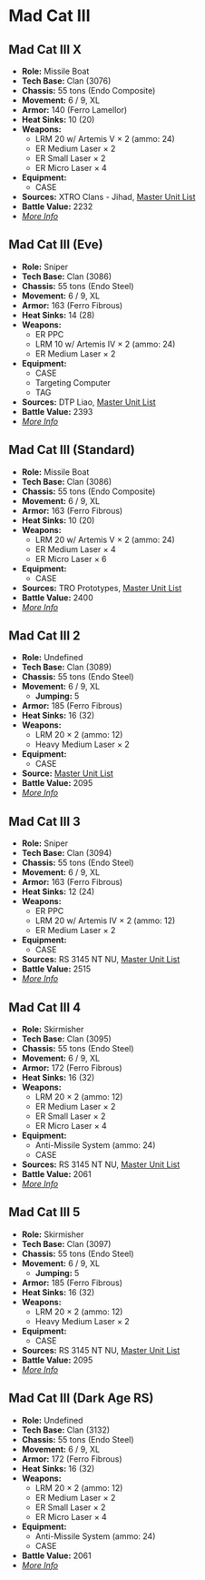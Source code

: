 # Mad Cat III
## Mad Cat III X
- **Role:** Missile Boat
- **Tech Base:** Clan (3076)
- **Chassis:** 55 tons (Endo Composite)
- **Movement:** 6 / 9, XL
- **Armor:** 140 (Ferro Lamellor)
- **Heat Sinks:** 10 (20)
- **Weapons:**
  - LRM 20 w/ Artemis V × 2 (ammo: 24)
  - ER Medium Laser × 2
  - ER Small Laser × 2
  - ER Micro Laser × 4
- **Equipment:**
  - CASE
- **Sources:** XTRO Clans - Jihad, [Master Unit List](http://masterunitlist.info/Unit/Details/4563/mad-cat-iii-x)
- **Battle Value:** 2232
- [*More Info*](mad_cat_iii/mad_cat_iii_x.md)

## Mad Cat III (Eve)
- **Role:** Sniper
- **Tech Base:** Clan (3086)
- **Chassis:** 55 tons (Endo Steel)
- **Movement:** 6 / 9, XL
- **Armor:** 163 (Ferro Fibrous)
- **Heat Sinks:** 14 (28)
- **Weapons:**
  - ER PPC
  - LRM 10 w/ Artemis IV × 2 (ammo: 24)
  - ER Medium Laser × 2
- **Equipment:**
  - CASE
  - Targeting Computer
  - TAG
- **Sources:** DTP Liao, [Master Unit List](http://masterunitlist.info/Unit/Details/5543/mad-cat-iii-eve)
- **Battle Value:** 2393
- [*More Info*](mad_cat_iii/mad_cat_iii_eve.md)

## Mad Cat III (Standard)
- **Role:** Missile Boat
- **Tech Base:** Clan (3086)
- **Chassis:** 55 tons (Endo Composite)
- **Movement:** 6 / 9, XL
- **Armor:** 163 (Ferro Fibrous)
- **Heat Sinks:** 10 (20)
- **Weapons:**
  - LRM 20 w/ Artemis V × 2 (ammo: 24)
  - ER Medium Laser × 4
  - ER Micro Laser × 6
- **Equipment:**
  - CASE
- **Sources:** TRO Prototypes, [Master Unit List](http://masterunitlist.info/Unit/Details/4561/mad-cat-iii-standard)
- **Battle Value:** 2400
- [*More Info*](mad_cat_iii/mad_cat_iii_standard.md)

## Mad Cat III 2
- **Role:** Undefined
- **Tech Base:** Clan (3089)
- **Chassis:** 55 tons (Endo Steel)
- **Movement:** 6 / 9, XL
  - **Jumping:** 5
- **Armor:** 185 (Ferro Fibrous)
- **Heat Sinks:** 16 (32)
- **Weapons:**
  - LRM 20 × 2 (ammo: 12)
  - Heavy Medium Laser × 2
- **Equipment:**
  - CASE
- **Source:** [Master Unit List](http://masterunitlist.info/Unit/Details/4562/mad-cat-iii-2)
- **Battle Value:** 2095
- [*More Info*](mad_cat_iii/mad_cat_iii_2.md)

## Mad Cat III 3
- **Role:** Sniper
- **Tech Base:** Clan (3094)
- **Chassis:** 55 tons (Endo Steel)
- **Movement:** 6 / 9, XL
- **Armor:** 163 (Ferro Fibrous)
- **Heat Sinks:** 12 (24)
- **Weapons:**
  - ER PPC
  - LRM 20 w/ Artemis IV × 2 (ammo: 12)
  - ER Medium Laser × 2
- **Equipment:**
  - CASE
- **Sources:** RS 3145 NT NU, [Master Unit List](http://masterunitlist.info/Unit/Details/6896/mad-cat-iii-3)
- **Battle Value:** 2515
- [*More Info*](mad_cat_iii/mad_cat_iii_3.md)

## Mad Cat III 4
- **Role:** Skirmisher
- **Tech Base:** Clan (3095)
- **Chassis:** 55 tons (Endo Steel)
- **Movement:** 6 / 9, XL
- **Armor:** 172 (Ferro Fibrous)
- **Heat Sinks:** 16 (32)
- **Weapons:**
  - LRM 20 × 2 (ammo: 12)
  - ER Medium Laser × 2
  - ER Small Laser × 2
  - ER Micro Laser × 4
- **Equipment:**
  - Anti-Missile System (ammo: 24)
  - CASE
- **Sources:** RS 3145 NT NU, [Master Unit List](http://masterunitlist.info/Unit/Details/6897/mad-cat-iii-4)
- **Battle Value:** 2061
- [*More Info*](mad_cat_iii/mad_cat_iii_4.md)

## Mad Cat III 5
- **Role:** Skirmisher
- **Tech Base:** Clan (3097)
- **Chassis:** 55 tons (Endo Steel)
- **Movement:** 6 / 9, XL
  - **Jumping:** 5
- **Armor:** 185 (Ferro Fibrous)
- **Heat Sinks:** 16 (32)
- **Weapons:**
  - LRM 20 × 2 (ammo: 12)
  - Heavy Medium Laser × 2
- **Equipment:**
  - CASE
- **Sources:** RS 3145 NT NU, [Master Unit List](http://masterunitlist.info/Unit/Details/6898/mad-cat-iii-5)
- **Battle Value:** 2095
- [*More Info*](mad_cat_iii/mad_cat_iii_5.md)

## Mad Cat III (Dark Age RS)
- **Role:** Undefined
- **Tech Base:** Clan (3132)
- **Chassis:** 55 tons (Endo Steel)
- **Movement:** 6 / 9, XL
- **Armor:** 172 (Ferro Fibrous)
- **Heat Sinks:** 16 (32)
- **Weapons:**
  - LRM 20 × 2 (ammo: 12)
  - ER Medium Laser × 2
  - ER Small Laser × 2
  - ER Micro Laser × 4
- **Equipment:**
  - Anti-Missile System (ammo: 24)
  - CASE
- **Battle Value:** 2061
- [*More Info*](mad_cat_iii/mad_cat_iii_dark_age_rs.md)

